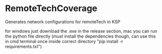 # RemoteTechCoverage
Generates network configurations for remoteTech in KSP

for windows just download the .exe in the release section, mac you can run the python file directly (must install the dependencies though, can use this in cmd terminal once inside correct directory "pip install -r requirements.txt")
